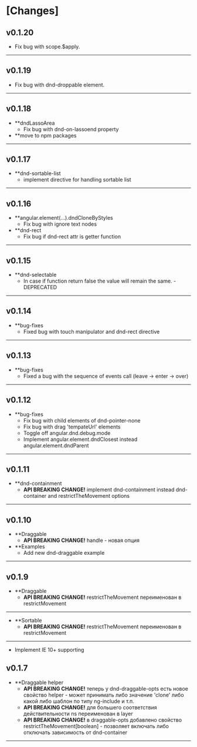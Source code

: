 # [Changes]

## v0.1.20
  * Fix bug with scope.$apply.
* **

## v0.1.19
  * Fix bug with dnd-droppable element.
* **

## v0.1.18
* **dndLassoArea
  * Fix bug with dnd-on-lassoend property
* **move to npm packages
* **

## v0.1.17
* **dnd-sortable-list
  * implement directive for handling sortable list
* **

## v0.1.16
* **angular.element(...).dndCloneByStyles
  * Fix bug with ignore text nodes
* **dnd-rect
  * Fix bug if dnd-rect attr is getter function
* **

## v0.1.15
* **dnd-selectable
  * In case if function return false the value will remain the same. - DEPRECATED
* **

## v0.1.14
* **bug-fixes
  * Fixed bug with touch manipulator and dnd-rect directive
* **

## v0.1.13
* **bug-fixes
  * Fixed a bug with the sequence of events call (leave -> enter -> over)
* **

## v0.1.12
* **bug-fixes
  * Fix bug with child elements of dnd-pointer-none
  * Fix bug with drag 'tempateUrl' elements
  * Toggle off angular.dnd.debug.mode
  * Implement angular.element.dndClosest instead angular.element.dndParent
* **

## v0.1.11
* **dnd-containment
  * **API BREAKING CHANGE!** implement dnd-containment instead dnd-container and restrictTheMovement options
* **

## v0.1.10
* **Draggable
  * **API BREAKING CHANGE!** handle - новая опция
* **Examples
  * Add new dnd-draggable example
* **

## v0.1.9

* **Draggable
  * **API BREAKING CHANGE!** restrictTheMovement переименован в restrictMovement
* **

* **Sortable
  * **API BREAKING CHANGE!** restrictTheMovement переименован в restrictMovement
* **

 * Implement IE 10+ supporting

## v0.1.7
* **Draggable helper
  * **API BREAKING CHANGE!** теперь у dnd-draggable-opts есть новое свойство helper - может принимать либо значение 'clone' либо какой либо шаблон по типу ng-include и т.п.
  * **API BREAKING CHANGE!** для большего соответствия действительности ns переименован в layer
  * **API BREAKING CHANGE!** в draggable-opts добавлено свойство restrictTheMovement[boolean] - позволяет включать либо отключать зависимость от dnd-container
* **
